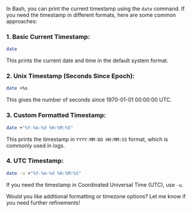 In Bash, you can print the current timestamp using the `date` command. If you need the timestamp in different formats, here are some common approaches:

### 1. Basic Current Timestamp:
```bash
date
```
This prints the current date and time in the default system format.

### 2. Unix Timestamp (Seconds Since Epoch):
```bash
date +%s
```
This gives the number of seconds since 1970-01-01 00:00:00 UTC.

### 3. Custom Formatted Timestamp:
```bash
date +"%Y-%m-%d %H:%M:%S"
```
This prints the timestamp in `YYYY-MM-DD HH:MM:SS` format, which is commonly used in logs.

### 4. UTC Timestamp:
```bash
date -u +"%Y-%m-%d %H:%M:%S"
```
If you need the timestamp in Coordinated Universal Time (UTC), use `-u`.

Would you like additional formatting or timezone options? Let me know if you need further refinements!